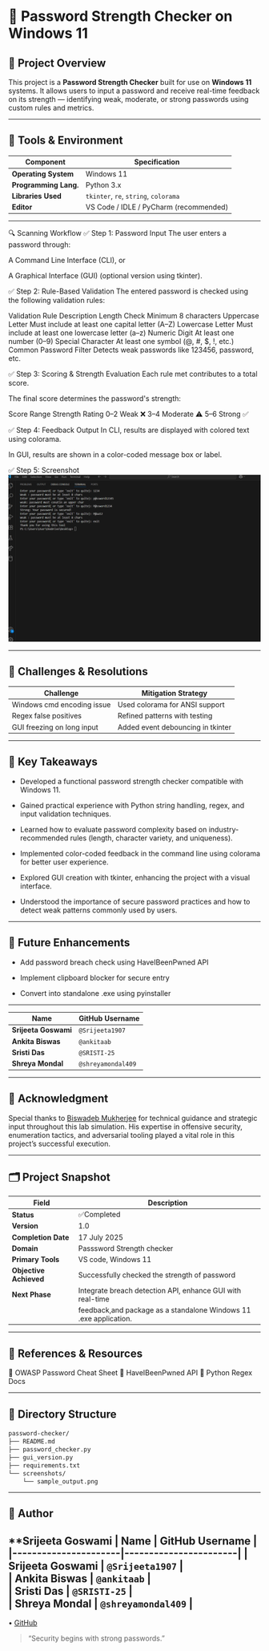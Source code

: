 # 🔐 Password Strength Checker on Windows 11

## 🎯 Project Overview

This project is a **Password Strength Checker** built for use on **Windows 11** systems. It allows users to input a password and receive real-time feedback on its strength — identifying weak, moderate, or strong passwords using custom rules and metrics.

---

## 🧰 Tools & Environment

| Component            | Specification                             |
| -------------------- | ----------------------------------------- |
| **Operating System** | Windows 11                                |
| **Programming Lang.**| Python 3.x                                |
| **Libraries Used**   | `tkinter`, `re`, `string`, `colorama`     |
| **Editor**           | VS Code / IDLE / PyCharm (recommended)    |

---

🔍 Scanning Workflow
✅ Step 1: Password Input
The user enters a password through:

A Command Line Interface (CLI), or

A Graphical Interface (GUI) (optional version using tkinter).

✅ Step 2: Rule-Based Validation
The entered password is checked using the following validation rules:

Validation Rule	Description
Length Check	Minimum 8 characters
Uppercase Letter	Must include at least one capital letter (A–Z)
Lowercase Letter	Must include at least one lowercase letter (a–z)
Numeric Digit	At least one number (0–9)
Special Character	At least one symbol (@, #, $, !, etc.)
Common Password Filter	Detects weak passwords like 123456, password, etc.

✅ Step 3: Scoring & Strength Evaluation
Each rule met contributes to a total score.

The final score determines the password's strength:

Score Range	Strength Rating
0–2	Weak ❌
3–4	Moderate ⚠️
5–6	Strong ✅

✅ Step 4: Feedback Output
In CLI, results are displayed with colored text using colorama.

In GUI, results are shown in a color-coded message box or label.

✅ Step 5: Screenshot
![alt text](<password .png>)

---

## 🚧 Challenges & Resolutions

| Challenge                       | Mitigation Strategy                         |
| ------------------------------- | --------------------------------------------|
| Windows cmd encoding issue      | Used colorama for ANSI support              |
| Regex false positives           | Refined patterns with testing               |
| GUI freezing on long input      | Added event debouncing in tkinter           |

---

## 📘 Key Takeaways

* Developed a functional password strength checker compatible with Windows 11.

* Gained practical experience with Python string handling, regex, and input validation techniques.

* Learned how to evaluate password complexity based on industry-recommended rules (length, character variety, and uniqueness).

* Implemented color-coded feedback in the command line using colorama for better user experience.

* Explored GUI creation with tkinter, enhancing the project with a visual interface.

* Understood the importance of secure password practices and how to detect weak patterns commonly used by users.

---

## 🚀 Future Enhancements

* Add password breach check using HaveIBeenPwned API

* Implement clipboard blocker for secure entry

* Convert into standalone .exe using pyinstaller

---

| Name                 | GitHub Username       | 
|----------------------|-----------------------|
| **Srijeeta Goswami** | `@Srijeeta1907`       |
| **Ankita Biswas**    | `@ankitaab`           |
| **Sristi Das**       | `@SRISTI-25`          |
| **Shreya Mondal**    | `@shreyamondal409`    | 

---

## 🙏 Acknowledgment

Special thanks to [Biswadeb Mukherjee](https://github.com/official-biswadeb941) for technical guidance and strategic input throughout this lab simulation. His expertise in offensive security, enumeration tactics, and adversarial tooling played a vital role in this project’s successful execution.

---

## 🗂️ Project Snapshot

| Field                  | Description                                                      |
| ---------------------- | ---------------------------------------------------------------- |
| **Status**             | ✅Completed                                                       
| **Version**            | 1.0                                                              |
| **Completion Date**    | 17 July 2025                                                     |
| **Domain**             | Passsword Strength checker                                       |
| **Primary Tools**      | VS code, Windows 11                                              |
| **Objective Achieved** | Successfully checked the strength of password                    |
| **Next Phase**         | Integrate breach detection API, enhance GUI with real-time       |  
|                        | feedback,and package as a standalone Windows 11 .exe application.|                      |

---

## 📎 References & Resources

🔗 OWASP Password Cheat Sheet
🔗 HaveIBeenPwned API
🔗 Python Regex Docs

---

## 📁 Directory Structure

```
password-checker/
├── README.md
├── password_checker.py
├── gui_version.py
├── requirements.txt
└── screenshots/
    └── sample_output.png
```

---

## 👤 Author

**Srijeeta Goswami
| Name                 | GitHub Username       |
|----------------------|-----------------------|
| **Srijeeta Goswami** | `@Srijeeta1907`       |                                     
| **Ankita Biswas**    | `@ankitaab`           |  
| **Sristi Das**       | `@SRISTI-25`          |  
| **Shreya Mondal**    | `@shreyamondal409`    | 
-

• [GitHub](https://github.com/Srijeeta1907/SRIJEE.git) 

> “Security begins with strong passwords.”

